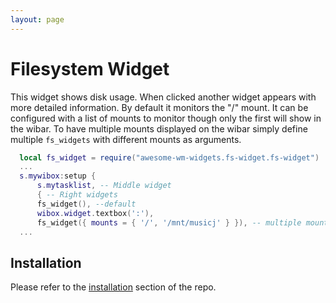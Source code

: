 ```yaml
---
layout: page
---
```

# Filesystem Widget

This widget shows disk usage. When clicked another widget appears with more detailed information. By default it monitors the "/" mount. It can be configured with a
list of mounts to monitor though only the first will show in the wibar. To have
multiple mounts displayed on the wibar simply define multiple `fs_widgets`
with different mounts as arguments.


```lua
  local fs_widget = require("awesome-wm-widgets.fs-widget.fs-widget")
  ...
  s.mywibox:setup {
      s.mytasklist, -- Middle widget
      { -- Right widgets
      fs_widget(), --default
      wibox.widget.textbox(':'),
      fs_widget({ mounts = { '/', '/mnt/musicj' } }), -- multiple mounts
  ...

```

## Installation

Please refer to the [installation](https://github.com/streetturtle/awesome-wm-widgets#installation) section of the repo.
